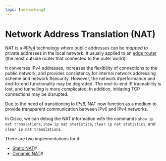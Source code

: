 ```yaml
---
tags: [networking]
---
```


# Network Address Translation (NAT)

NAT is a #[IPv4](202206151453.md) technology where public addresses can
be *mapped to* private addresses in the local network. It usually applied to an
[edge router](202207061800.md) (the most outside router that connected to the
outer world).

It converses IPv4 addresses, increases the flexibility of connections to the
public network, and provides consistency for internal network addressing scheme
and network #security. However, the network #performance and end-to-end
functionality may be degraded. The end-to-end IP traceability is lost, and
tunnelling is more complicated. In addition, initiating TCP connections may be
disrupted.

Due to the need of transitioning to [IPv6](202206281129.md), NAT now function as
a medium to provide transparent communication between IPv6 and IPv4 networks.

In Cisco, we can debug the NAT information with the commands `show ip nat
translations`, `show ip nat statistics`, `clear ip nat statistics`, and `clear
ip nat translations`.

There are two implementations for it:
- [Static NAT](202206281819.md)#
- [Dynamic NAT](202206281824.md)#
